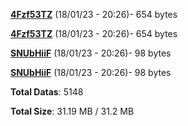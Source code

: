 [**4Fzf53TZ**](/data/4Fzf53TZ.txt) (18/01/23 - 20:26)- 654 bytes

[**4Fzf53TZ**](/data/4Fzf53TZ.txt) (18/01/23 - 20:26)- 654 bytes

[**SNUbHiiF**](/data/SNUbHiiF.txt) (18/01/23 - 20:26)- 98 bytes

[**SNUbHiiF**](/data/SNUbHiiF.txt) (18/01/23 - 20:26)- 98 bytes

**Total Datas**: 5148

**Total Size**: 31.19 MB / 31.2 MB